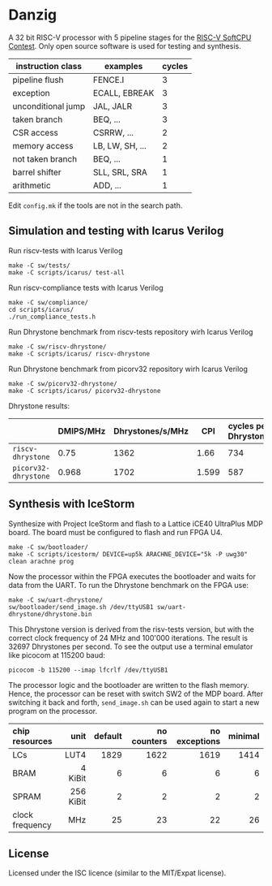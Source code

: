 # Danzig

A 32 bit RISC-V processor with 5 pipeline stages for the
[RISC-V SoftCPU Contest](https://riscv.org/2018contest/).
Only open source software is used for testing and synthesis.

| instruction class  | examples        | cycles |
| ------------------ | --------------- | ------ |
| pipeline flush     | FENCE.I         | 3      |
| exception          | ECALL, EBREAK   | 3      |
| unconditional jump | JAL, JALR       | 3      |
| taken branch       | BEQ, ...        | 3      |
| CSR access         | CSRRW, ...      | 2      |
| memory access      | LB, LW, SH, ... | 2      |
| not taken branch   | BEQ, ...        | 1      |
| barrel shifter     | SLL, SRL, SRA   | 1      |
| arithmetic         | ADD, ...        | 1      |



Edit `config.mk` if the tools are not in the search path.



Simulation and testing with Icarus Verilog
------------------------------------------

Run riscv-tests with Icarus Verilog

    make -C sw/tests/
    make -C scripts/icarus/ test-all

Run riscv-compliance tests with Icarus Verilog

    make -C sw/compliance/
    cd scripts/icarus/ 
    ./run_compliance_tests.h

Run Dhrystone benchmark from riscv-tests repository wirh Icarus Verilog

    make -C sw/riscv-dhrystone/
    make -C scripts/icarus/ riscv-dhrystone

Run Dhrystone benchmark from picorv32 repository wirh Icarus Verilog

    make -C sw/picorv32-dhrystone/
    make -C scripts/icarus/ picorv32-dhrystone

Dhrystone results:

|                      | DMIPS/MHz | Dhrystones/s/MHz | CPI   | cycles per Dhrystone |
| -------------------- | --------- | ---------------- | ----- | -------------------- |
| `riscv-dhrystone`    | 0.75      | 1362             | 1.66  | 734                  |
| `picorv32-dhrystone` | 0.968     | 1702             | 1.599 | 587                  |




Synthesis with IceStorm
-----------------------

Synthesize with Project IceStorm and flash to a Lattice iCE40 UltraPlus MDP board.
The board must be configured to flash and run FPGA U4.

    make -C sw/bootloader/
    make -C scripts/icestorm/ DEVICE=up5k ARACHNE_DEVICE="5k -P uwg30" clean arachne prog

Now the processor within the FPGA executes the bootloader and waits for data
from the UART. To run the Dhrystone benchmark on the FPGA use:

    make -C sw/uart-dhrystone/
    sw/bootloader/send_image.sh /dev/ttyUSB1 sw/uart-dhrystone/dhrystone.bin

This Dhrystone version is derived from the risv-tests version, but with the
correct clock frequency of 24 MHz and 100'000 iterations. The result is 32697
Dhrystones per second. To see the output use a terminal emulator like picocom
at 115200 baud:

    picocom -b 115200 --imap lfcrlf /dev/ttyUSB1

The processor logic and the bootloader are written to the flash memory. Hence, the
processor can be reset with switch SW2 of the MDP board. After switching it back and
forth, `send_image.sh` can be used again to start a new program on the processor.

| chip resources  | unit      | default | no counters | no exceptions | minimal |
|:--------------- | ---------:| -------:| -----------:| -------------:| -------:|
| LCs             |      LUT4 |    1829 |        1622 |          1619 |    1414 |
| BRAM            |   4 KiBit |       6 |           6 |             6 |       6 |
| SPRAM           | 256 KiBit |       2 |           2 |             2 |       2 |
| clock frequency |       MHz |      25 |          23 |            22 |      26 |



License
-------
Licensed under the ISC licence (similar to the MIT/Expat license).
